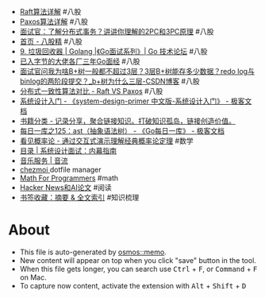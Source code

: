 - [Raft算法详解](https://zhuanlan.zhihu.com/p/32052223) #八股
- [Paxos算法详解](https://zhuanlan.zhihu.com/p/31780743) #八股
- [面试官：了解分布式事务？讲讲你理解的2PC和3PC原理](https://zhuanlan.zhihu.com/p/91263461) #八股
- [首页 - 八股精](https://www.bagujing.com/) #八股
- [9. 垃圾回收器 | Golang  |《Go面试系列》| Go 技术论坛](https://learnku.com/docs/go-interviews/9-la-ji-hui-shou-qi/16576#712b6b) #八股
- [已入字节的大佬各厂三年Go面经](https://zhuanlan.zhihu.com/p/566599977) #八股
- [面试官问我为啥B+树一般都不超过3层？3层B+树能存多少数据？redo log与binlog的两阶段提交？_b+树为什么三层-CSDN博客](https://blog.csdn.net/NoviceZ/article/details/126960942) #八股
- [分布式一致性算法对比 - Raft VS Paxos](https://zhuanlan.zhihu.com/p/88290363) #八股
- [系统设计入门 - 《system-design-primer 中文版-系统设计入门》 - 极客文档](https://geekdaxue.co/read/system-design-primer-zh_CN/README.md)
- [书籍分类 - 记录分享，聚合链接知识。打破知识孤岛，链接创造价值。](https://geekdaxue.co/)
- [每日一库之125：ast（抽象语法树） - 《Go每日一库》 - 极客文档](https://geekdaxue.co/read/startisan@go-daily-lib/cgudfh)
- [看见概率论 - 通过交互式演示理解经典概率论定理](https://probability.visualized.fun/) #数学
- [目录 | 系统设计面试：内幕指南](https://learning-guide.gitbook.io/system-design-interview/)
- [音乐服务 | 音流](https://music.aqzscn.cn/docs/category/音乐服务)
- [chezmoi ](https://chezmoi.io/) dotfile manager
- [Math For Programmers](https://steve-yegge.blogspot.com/2006/03/math-for-programmers.html) #math
- [Hacker News和AI论文](https://zeli.app/zh) #阅读
- [书签收藏：摘要 & 全文索引](https://nekonull.me/posts/llm_x_bookmark/) #知识梳理

# About

- This file is auto-generated by [osmos::memo](https://github.com/osmoscraft/osmosmemo).
- New content will appear on top when you click "save" button in the tool.
- When this file gets longer, you can search use <kbd>Ctrl</kbd> + <kbd>F</kbd>, or <kbd>Command</kbd> + <kbd>F</kbd> on Mac.
- To capture now content, activate the extension with <kbd>Alt</kbd> + <kbd>Shift</kbd> + <kbd>D</kbd>
